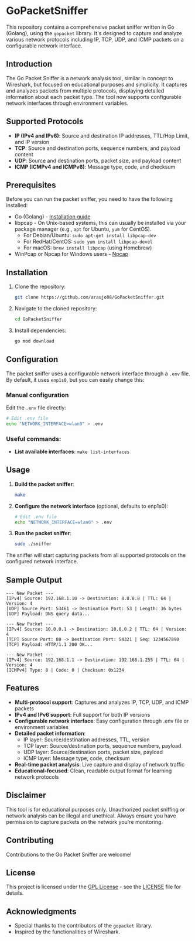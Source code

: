 # GoPacketSniffer

This repository contains a comprehensive packet sniffer written in Go (Golang), using the `gopacket` library. It's designed to capture and analyze various network protocols including IP, TCP, UDP, and ICMP packets on a configurable network interface.

## Introduction

The Go Packet Sniffer is a network analysis tool, similar in concept to Wireshark, but focused on educational purposes and simplicity. It captures and analyzes packets from multiple protocols, displaying detailed information about each packet type. The tool now supports configurable network interfaces through environment variables.

## Supported Protocols

- **IP (IPv4 and IPv6)**: Source and destination IP addresses, TTL/Hop Limit, and IP version
- **TCP**: Source and destination ports, sequence numbers, and payload content
- **UDP**: Source and destination ports, packet size, and payload content  
- **ICMP (ICMPv4 and ICMPv6)**: Message type, code, and checksum

## Prerequisites

Before you can run the packet sniffer, you need to have the following installed:

- Go (Golang) - [Installation guide](https://golang.org/doc/install)
- libpcap - On Unix-based systems, this can usually be installed via your package manager (e.g., `apt` for Ubuntu, `yum` for CentOS).
  - For Debian/Ubuntu: `sudo apt-get install libpcap-dev`
  - For RedHat/CentOS: `sudo yum install libpcap-devel`
  - For macOS: `brew install libpcap` (using Homebrew)
- WinPcap or Npcap for Windows users - [Npcap](https://nmap.org/npcap/)

## Installation

1. Clone the repository:
   ```bash
   git clone https://github.com/araujo88/GoPacketSniffer.git
   ```
2. Navigate to the cloned repository:
   ```bash
   cd GoPacketSniffer
   ```
3. Install dependencies:
   ```bash
   go mod download
   ```

## Configuration

The packet sniffer uses a configurable network interface through a `.env` file. By default, it uses `enp1s0`, but you can easily change this:


### Manual configuration
Edit the `.env` file directly:
```bash
# Edit .env file
echo "NETWORK_INTERFACE=wlan0" > .env
```


### Useful commands:
- **List available interfaces**: `make list-interfaces`

## Usage

1. **Build the packet sniffer**:
   ```bash
   make
   ```

2. **Configure the network interface** (optional, defaults to enp1s0):
   ```bash
   # Edit .env file
   echo "NETWORK_INTERFACE=wlan0" > .env
   ```

3. **Run the packet sniffer**:
   ```bash
   sudo ./sniffer
   ```

The sniffer will start capturing packets from all supported protocols on the configured network interface.

## Sample Output

```
--- New Packet ---
[IPv4] Source: 192.168.1.10 -> Destination: 8.8.8.8 | TTL: 64 | Version: 4
[UDP] Source Port: 53461 -> Destination Port: 53 | Length: 36 bytes
[UDP] Payload: DNS query data...

--- New Packet ---
[IPv4] Source: 10.0.0.1 -> Destination: 10.0.0.2 | TTL: 64 | Version: 4
[TCP] Source Port: 80 -> Destination Port: 54321 | Seq: 1234567890
[TCP] Payload: HTTP/1.1 200 OK...

--- New Packet ---
[IPv4] Source: 192.168.1.1 -> Destination: 192.168.1.255 | TTL: 64 | Version: 4
[ICMPv4] Type: 8 | Code: 0 | Checksum: 0x1234
```

## Features

- **Multi-protocol support**: Captures and analyzes IP, TCP, UDP, and ICMP packets
- **IPv4 and IPv6 support**: Full support for both IP versions
- **Configurable network interface**: Easy configuration through .env file or environment variables
- **Detailed packet information**: 
  - IP layer: Source/destination addresses, TTL, version
  - TCP layer: Source/destination ports, sequence numbers, payload
  - UDP layer: Source/destination ports, packet size, payload
  - ICMP layer: Message type, code, checksum
- **Real-time packet analysis**: Live capture and display of network traffic
- **Educational-focused**: Clean, readable output format for learning network protocols

## Disclaimer

This tool is for educational purposes only. Unauthorized packet sniffing or network analysis can be illegal and unethical. Always ensure you have permission to capture packets on the network you're monitoring.

## Contributing

Contributions to the Go Packet Sniffer are welcome!

## License

This project is licensed under the [GPL License](LICENSE) - see the [LICENSE](LICENSE) file for details.

## Acknowledgments

- Special thanks to the contributors of the `gopacket` library.
- Inspired by the functionalities of Wireshark.
